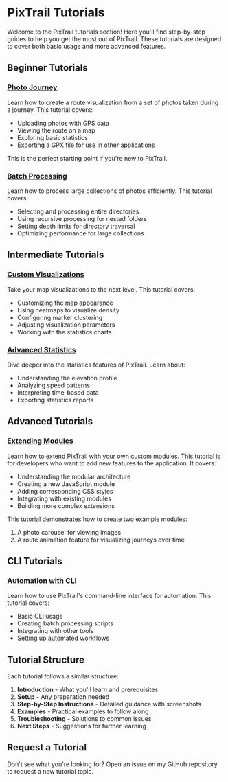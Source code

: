# PixTrail Tutorials

Welcome to the PixTrail tutorials section! Here you'll find step-by-step guides to help you get the most out of PixTrail. These tutorials are designed to cover both basic usage and more advanced features.

## Beginner Tutorials

### [Photo Journey](photo-journey.md)

Learn how to create a route visualization from a set of photos taken during a journey. This tutorial covers:

- Uploading photos with GPS data
- Viewing the route on a map
- Exploring basic statistics
- Exporting a GPX file for use in other applications

This is the perfect starting point if you're new to PixTrail.

### [Batch Processing](batch-processing.md)

Learn how to process large collections of photos efficiently. This tutorial covers:

- Selecting and processing entire directories
- Using recursive processing for nested folders
- Setting depth limits for directory traversal
- Optimizing performance for large collections

## Intermediate Tutorials

### [Custom Visualizations](custom-visualizations.md)

Take your map visualizations to the next level. This tutorial covers:

- Customizing the map appearance
- Using heatmaps to visualize density
- Configuring marker clustering
- Adjusting visualization parameters
- Working with the statistics charts

### [Advanced Statistics](custom-visualizations.md#advanced-statistics)

Dive deeper into the statistics features of PixTrail. Learn about:

- Understanding the elevation profile
- Analyzing speed patterns
- Interpreting time-based data
- Exporting statistics reports

## Advanced Tutorials

### [Extending Modules](extending-modules.md)

Learn how to extend PixTrail with your own custom modules. This tutorial is for developers who want to add new features to the application. It covers:

- Understanding the modular architecture
- Creating a new JavaScript module
- Adding corresponding CSS styles
- Integrating with existing modules
- Building more complex extensions

This tutorial demonstrates how to create two example modules:
1. A photo carousel for viewing images
2. A route animation feature for visualizing journeys over time

## CLI Tutorials

### [Automation with CLI](../cli.md#automation)

Learn how to use PixTrail's command-line interface for automation. This tutorial covers:

- Basic CLI usage
- Creating batch processing scripts
- Integrating with other tools
- Setting up automated workflows

## Tutorial Structure

Each tutorial follows a similar structure:

1. **Introduction** - What you'll learn and prerequisites
2. **Setup** - Any preparation needed
3. **Step-by-Step Instructions** - Detailed guidance with screenshots
4. **Examples** - Practical examples to follow along
5. **Troubleshooting** - Solutions to common issues
6. **Next Steps** - Suggestions for further learning

## Request a Tutorial

Don't see what you're looking for? Open an issue on my GitHub repository to request a new tutorial topic.
